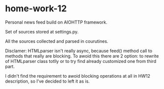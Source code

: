 # home-work-12

Personal news feed build on AIOHTTP framework.

Set of sources stored at settings.py.

All the sources collected and parsed in courutines.

Disclamer: HTMLparser isn't really async, because feed() method call to methods that really are blocking. 
To awoid this there are 2 option: to rewrite of HTMLparser class totlly  or to try find already customized one from third part.

I didn't find the requirement to awoid blocking operations at all in HW12 description, so I've decided to left it as is.
